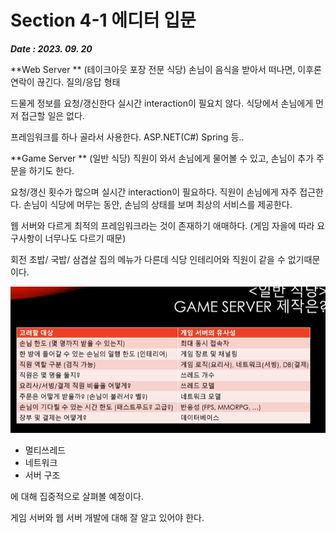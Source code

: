 # Section 4-1 에디터 입문
***Date : 2023. 09. 20***

**Web Server **
(테이크아웃 포장 전문 식당)
손님이 음식을 받아서 떠나면, 이후론 연락이 끊긴다.
질의/응답 형태

드물게 정보를 요청/갱신한다
실시간 interaction이 필요치 않다.
식당에서 손님에게 먼저 접근할 일은 없다.

프레임워크를 하나 골라서 사용한다.
ASP.NET(C#)
Spring 등..




**Game Server **
(일반 식당)
직원이 와서 손님에게 물어볼 수 있고, 손님이 추가 주문을 하기도 한다.

요청/갱신 횟수가 많으며
실시간 interaction이 필요하다.
직원이 손님에게 자주 접근한다.
손님이 식당에 머무는 동안, 손님의 상태를 보며 최상의 서비스를 제공한다.


웹 서버와 다르게 최적의 프레임워크라는 것이 존재하기 애매하다. (게임 자을에 따라 요구사항이 너무나도 다르기 때문)

회전 초밥/ 국밥/ 삼겹살 집의 메뉴가 다른데 식당 인테리어와 직원이 같을 수 없기때문이다.

![Alt text](image.png)

- 멀티쓰레드
- 네트워크
- 서버 구조 

에 대해 집중적으로 살펴볼 예정이다.

게임 서버와 웹 서버 개발에 대해 잘 알고 있어야 한다.